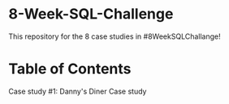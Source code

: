 # 8-Week-SQL-Challenge
This repository for the 8 case studies in #8WeekSQLChallange!
# Table of Contents
Case study #1: Danny's Diner
Case study
